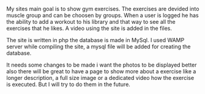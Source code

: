 My sites main goal is to show gym exercises. The exercises are devided into muscle group and can be choosen by groups. 
When a user is logged he has the ability to add a workout to his library and that way to see all the exercises that he likes.
A video using the site is added in the files.

The site is written in php the database is made in MySql. I used WAMP server while compiling the site, a mysql file will be added for creating the database.

It needs some changes to be made i want the photos to be displayed better also there will be great to have a page to show more about a exercise like a longer description, a full size image or a dedicated video how the exercise is executed. But I will try to do them in the future.
